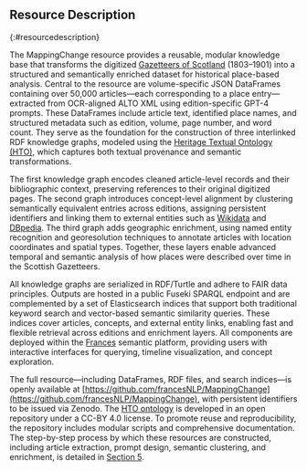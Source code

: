 ## Resource Description
{:#resourcedescription}

The MappingChange resource provides a reusable, modular knowledge base that transforms the digitized [Gazetteers of Scotland](https://data.nls.uk/data/metadata-collections/gazetteers-of-scotland/) (1803–1901) into a structured and semantically enriched dataset for historical place-based analysis. Central to the resource are volume-specific JSON DataFrames containing over 50,000 articles—each corresponding to a place entry—extracted from OCR-aligned ALTO XML using edition-specific GPT-4 prompts. These DataFrames include article text, identified place names, and structured metadata such as edition, volume, page number, and word count. They serve as the foundation for the construction of three interlinked RDF knowledge graphs, modeled using the [Heritage Textual Ontology (HTO)](https://w3id.org/hto), which captures both textual provenance and semantic transformations.

The first knowledge graph encodes cleaned article-level records and their bibliographic context, preserving references to their original digitized pages. The second graph introduces concept-level alignment by clustering semantically equivalent entries across editions, assigning persistent identifiers and linking them to external entities such as [Wikidata](https://www.wikidata.org) and [DBpedia](https://www.dbpedia.org). The third graph adds geographic enrichment, using named entity recognition and georesolution techniques to annotate articles with location coordinates and spatial types. Together, these layers enable advanced temporal and semantic analysis of how places were described over time in the Scottish Gazetteers.

All knowledge graphs are serialized in RDF/Turtle and adhere to FAIR data principles. Outputs are hosted in a public Fuseki SPARQL endpoint and are complemented by a set of Elasticsearch indices that support both traditional keyword search and vector-based semantic similarity queries. These indices cover articles, concepts, and external entity links, enabling fast and flexible retrieval across editions and enrichment layers. All components are deployed within the [Frances](http://www.frances-ai.com) semantic platform, providing users with interactive interfaces for querying, timeline visualization, and concept exploration.

The full resource—including DataFrames, RDF files, and search indices—is openly available at [https://github.com/francesNLP/MappingChange](https://github.com/francesNLP/MappingChange), with persistent identifiers to be issued via Zenodo. The [HTO ontology](https://w3id.org/hto) is developed in an open repository under a CC-BY 4.0 license. To promote reuse and reproducibility, the repository includes modular scripts and comprehensive documentation. The step-by-step process by which these resources are constructed, including article extraction, prompt design, semantic clustering, and enrichment, is detailed in [Section 5](#resourceconstruction).


